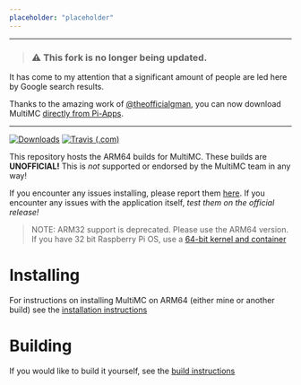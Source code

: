 ```yaml
---
placeholder: "placeholder"
---
```

---

> ### ⚠️ This fork is no longer being updated.

It has come to my attention that a significant amount of people are led here by Google search results.

Thanks to the amazing work of [@theofficialgman](https://github.com/theofficialgman/), you can now download MultiMC [directly from Pi-Apps](https://github.com/Botspot/pi-apps/wiki/Apps-List#-minecraft-java-multimc5).

---

[![Downloads](https://img.shields.io/github/downloads/JJTech0130/multimc-arm/total?style=for-the-badge)](https://github.com/JJTech0130/multimc-arm/releases/latest) [![Travis (.com)](https://img.shields.io/travis/com/JJTech0130/multimc-arm?style=for-the-badge)](https://travis-ci.com/JJTech0130/multimc-arm)

This repository hosts the ARM64 builds for MultiMC. These builds are **UNOFFICIAL!** This is *not* supported or endorsed by the MultiMC team in any way!

If you encounter any issues installing, please report them [here](https://github.com/JJTech0130/multimc-arm/issues). If you encounter any issues with the application itself, *test them on the official release!*

> NOTE: ARM32 support is deprecated. Please use the ARM64 version. If you have 32 bit Raspberry Pi OS, use a [64-bit kernel and container](https://www.raspberrypi.org/forums/viewtopic.php?t=232415)

# Installing
For instructions on installing MultiMC on ARM64 (either mine or another build) see the [installation instructions](install)
# Building
If you would like to build it yourself, see the [build instructions](build)
